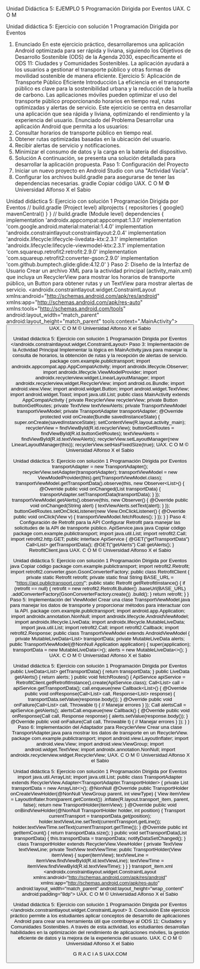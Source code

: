 Unidad Didáctica 5:
EJEMPLO 5
Programación Dirigida por Eventos
UAX. C O M

Unidad didáctica 5: Ejercicio con solución 1
Programación Dirigida por Eventos
1. Enunciado
En este ejercicio práctico, desarrollaremos una aplicación Android optimizada para ser rápida y
liviana, siguiendo los Objetivos de Desarrollo Sostenible (ODS) de la Agenda 2030,
específicamente el ODS 11: Ciudades y Comunidades Sostenibles. La aplicación ayudará a los
usuarios a gestionar el transporte público y otras formas de movilidad sostenible de manera
eficiente.
Ejercicio 5: Aplicación de Transporte Público Eficiente
Introducción
La eficiencia en el transporte público es clave para la sostenibilidad urbana y la reducción de la
huella de carbono. Las aplicaciones móviles pueden optimizar el uso del transporte público
proporcionando horarios en tiempo real, rutas optimizadas y alertas de servicio. Este ejercicio
se centra en desarrollar una aplicación que sea rápida y liviana, optimizando el rendimiento y la
experiencia del usuario.
Enunciado del Problema
Desarrollar una aplicación Android que permita a los usuarios:
1. Consultar horarios de transporte público en tiempo real.
2. Obtener rutas optimizadas basadas en la ubicación del usuario.
3. Recibir alertas de servicio y notificaciones.
4. Minimizar el consumo de datos y la carga en la batería del dispositivo.
2. Solución
A continuación, se presenta una solución detallada para desarrollar la aplicación propuesta.
Paso 1: Configuración del Proyecto
1. Iniciar un nuevo proyecto en Android Studio con una "Actividad Vacía".
2. Configurar los archivos build.gradle para asegurarse de tener las dependencias
necesarias.
gradle
Copiar código
UAX. C O M
© Universidad Alfonso X el Sabio

Unidad didáctica 5: Ejercicio con solución 1
Programación Dirigida por Eventos
// build.gradle (Project level)
allprojects {
repositories {
google()
mavenCentral()
}
}
// build.gradle (Module level)
dependencies {
implementation 'androidx.appcompat:appcompat:1.3.0'
implementation 'com.google.android.material:material:1.4.0'
implementation 'androidx.constraintlayout:constraintlayout:2.0.4'
implementation 'androidx.lifecycle:lifecycle-livedata-ktx:2.3.1'
implementation 'androidx.lifecycle:lifecycle-viewmodel-ktx:2.3.1'
implementation 'com.squareup.retrofit2:retrofit:2.9.0'
implementation 'com.squareup.retrofit2:converter-gson:2.9.0'
implementation 'com.github.bumptech.glide:glide:4.12.0'
}
Paso 2: Diseño de la Interfaz de Usuario
Crear un archivo XML para la actividad principal (activity_main.xml) que incluya un RecyclerView
para mostrar los horarios de transporte público, un Button para obtener rutas y un TextView para
mostrar alertas de servicio.
<androidx.constraintlayout.widget.ConstraintLayout
xmlns:android="http://schemas.android.com/apk/res/android"
xmlns:app="http://schemas.android.com/apk/res-auto"
xmlns:tools="http://schemas.android.com/tools"
android:layout_width="match_parent"
android:layout_height="match_parent"
tools:context=".MainActivity">
<RecyclerView
android:id="@+id/recyclerView"
android:layout_width="0dp"
android:layout_height="0dp"
app:layout_constraintTop_toTopOf="parent"
app:layout_constraintBottom_toTopOf="@id/buttonGetRoutes"
app:layout_constraintStart_toStartOf="parent"
app:layout_constraintEnd_toEndOf="parent"/>
<Button
android:id="@+id/buttonGetRoutes"
android:layout_width="wrap_content"
android:layout_height="wrap_content"
android:text="Obtener Rutas"
app:layout_constraintBottom_toTopOf="@id/textViewAlerts"
app:layout_constraintStart_toStartOf="parent"
app:layout_constraintEnd_toEndOf="parent"/>
UAX. C O M
© Universidad Alfonso X el Sabio

Unidad didáctica 5: Ejercicio con solución 1
Programación Dirigida por Eventos
<TextView
android:id="@+id/textViewAlerts"
android:layout_width="0dp"
android:layout_height="wrap_content"
android:text="Alertas de Servicio"
app:layout_constraintBottom_toBottomOf="parent"
app:layout_constraintStart_toStartOf="parent"
app:layout_constraintEnd_toEndOf="parent"/>
</androidx.constraintlayout.widget.ConstraintLayout>
Paso 3: Implementación de la Actividad Principal
Implementar la lógica en MainActivity.java para manejar la consulta de horarios, la obtención de
rutas y la recepción de alertas de servicio.
package com.example.publictransport;
import androidx.appcompat.app.AppCompatActivity;
import androidx.lifecycle.Observer;
import androidx.lifecycle.ViewModelProvider;
import androidx.recyclerview.widget.LinearLayoutManager;
import androidx.recyclerview.widget.RecyclerView;
import android.os.Bundle;
import android.view.View;
import android.widget.Button;
import android.widget.TextView;
import android.widget.Toast;
import java.util.List;
public class MainActivity extends AppCompatActivity {
private RecyclerView recyclerView;
private Button buttonGetRoutes;
private TextView textViewAlerts;
private TransportViewModel transportViewModel;
private TransportAdapter transportAdapter;
@Override
protected void onCreate(Bundle savedInstanceState) {
super.onCreate(savedInstanceState);
setContentView(R.layout.activity_main);
recyclerView = findViewById(R.id.recyclerView);
buttonGetRoutes = findViewById(R.id.buttonGetRoutes);
textViewAlerts = findViewById(R.id.textViewAlerts);
recyclerView.setLayoutManager(new LinearLayoutManager(this));
recyclerView.setHasFixedSize(true);
UAX. C O M
© Universidad Alfonso X el Sabio

Unidad didáctica 5: Ejercicio con solución 1
Programación Dirigida por Eventos
transportAdapter = new TransportAdapter();
recyclerView.setAdapter(transportAdapter);
transportViewModel = new ViewModelProvider(this).get(TransportViewModel.class);
transportViewModel.getTransportData().observe(this, new Observer<List<Transport>>() {
@Override
public void onChanged(List<Transport> transportData) {
transportAdapter.setTransportData(transportData);
}
});
transportViewModel.getAlerts().observe(this, new Observer<String>() {
@Override
public void onChanged(String alert) {
textViewAlerts.setText(alert);
}
});
buttonGetRoutes.setOnClickListener(new View.OnClickListener() {
@Override
public void onClick(View v) {
transportViewModel.fetchRoutes();
}
});
}
}
Paso 4: Configuración de Retrofit para la API
Configurar Retrofit para manejar las solicitudes de la API de transporte público.
ApiService.java
java
Copiar código
package com.example.publictransport;
import java.util.List;
import retrofit2.Call;
import retrofit2.http.GET;
public interface ApiService {
@GET("getTransportData")
Call<List<Transport>> getTransportData();
@GET("getAlerts")
Call<String> getAlerts();
}
RetrofitClient.java
UAX. C O M
© Universidad Alfonso X el Sabio

Unidad didáctica 5: Ejercicio con solución 1
Programación Dirigida por Eventos
java
Copiar código
package com.example.publictransport;
import retrofit2.Retrofit;
import retrofit2.converter.gson.GsonConverterFactory;
public class RetrofitClient {
private static Retrofit retrofit;
private static final String BASE_URL = "https://api.publictransport.com/";
public static Retrofit getRetrofitInstance() {
if (retrofit == null) {
retrofit = new retrofit2.Retrofit.Builder()
.baseUrl(BASE_URL)
.addConverterFactory(GsonConverterFactory.create())
.build();
}
return retrofit;
}
}
Paso 5: Implementación del ViewModel
Crear una clase TransportViewModel.java para manejar los datos de transporte y proporcionar
métodos para interactuar con la API.
package com.example.publictransport;
import android.app.Application;
import androidx.annotation.NonNull;
import androidx.lifecycle.AndroidViewModel;
import androidx.lifecycle.LiveData;
import androidx.lifecycle.MutableLiveData;
import java.util.List;
import retrofit2.Call;
import retrofit2.Callback;
import retrofit2.Response;
public class TransportViewModel extends AndroidViewModel {
private MutableLiveData<List<Transport>> transportData;
private MutableLiveData<String> alerts;
public TransportViewModel(@NonNull Application application) {
super(application);
transportData = new MutableLiveData<>();
alerts = new MutableLiveData<>();
}
UAX. C O M
© Universidad Alfonso X el Sabio

Unidad didáctica 5: Ejercicio con solución 1
Programación Dirigida por Eventos
public LiveData<List<Transport>> getTransportData() {
return transportData;
}
public LiveData<String> getAlerts() {
return alerts;
}
public void fetchRoutes() {
ApiService apiService = RetrofitClient.getRetrofitInstance().create(ApiService.class);
Call<List<Transport>> call = apiService.getTransportData();
call.enqueue(new Callback<List<Transport>>() {
@Override
public void onResponse(Call<List<Transport>> call, Response<List<Transport>> response) {
transportData.setValue(response.body());
}
@Override
public void onFailure(Call<List<Transport>> call, Throwable t) {
// Manejar errores
}
});
Call<String> alertsCall = apiService.getAlerts();
alertsCall.enqueue(new Callback<String>() {
@Override
public void onResponse(Call<String> call, Response<String> response) {
alerts.setValue(response.body());
}
@Override
public void onFailure(Call<String> call, Throwable t) {
// Manejar errores
}
});
}
}
Paso 6: Implementación del Adaptador para RecyclerView
Crear una clase TransportAdapter.java para mostrar los datos de transporte en un RecyclerView.
package com.example.publictransport;
import android.view.LayoutInflater;
import android.view.View;
import android.view.ViewGroup;
import android.widget.TextView;
import androidx.annotation.NonNull;
import androidx.recyclerview.widget.RecyclerView;
UAX. C O M
© Universidad Alfonso X el Sabio

Unidad didáctica 5: Ejercicio con solución 1
Programación Dirigida por Eventos
import java.util.ArrayList;
import java.util.List;
public class TransportAdapter extends RecyclerView.Adapter<TransportAdapter.TransportHolder> {
private List<Transport> transportData = new ArrayList<>();
@NonNull
@Override
public TransportHolder onCreateViewHolder(@NonNull ViewGroup parent, int viewType) {
View itemView = LayoutInflater.from(parent.getContext())
.inflate(R.layout.transport_item, parent, false);
return new TransportHolder(itemView);
}
@Override
public void onBindViewHolder(@NonNull TransportHolder holder, int position) {
Transport currentTransport = transportData.get(position);
holder.textViewLine.setText(currentTransport.getLine());
holder.textViewTime.setText(currentTransport.getTime());
}
@Override
public int getItemCount() {
return transportData.size();
}
public void setTransportData(List<Transport> transportData) {
this.transportData = transportData;
notifyDataSetChanged();
}
class TransportHolder extends RecyclerView.ViewHolder {
private TextView textViewLine;
private TextView textViewTime;
public TransportHolder(View itemView) {
super(itemView);
textViewLine = itemView.findViewById(R.id.textViewLine);
textViewTime = itemView.findViewById(R.id.textViewTime);
}
}
}
transport_item.xml
<androidx.constraintlayout.widget.ConstraintLayout
xmlns:android="http://schemas.android.com/apk/res/android"
xmlns:app="http://schemas.android.com/apk/res-auto"
android:layout_width="match_parent"
android:layout_height="wrap_content"
android:padding="8dp">
UAX. C O M
© Universidad Alfonso X el Sabio

Unidad didáctica 5: Ejercicio con solución 1
Programación Dirigida por Eventos
<TextView
android:id="@+id/textViewLine"
android:layout_width="0dp"
android:layout_height="wrap_content"
android:text="Línea"
app:layout_constraintStart_toStartOf="parent"
app:layout_constraintTop_toTopOf="parent"
app:layout_constraintBottom_toBottomOf="parent"
app:layout_constraintEnd_toStartOf="@id/textViewTime"
app:layout_constraintHorizontalChainStyle="packed"/>
<TextView
android:id="@+id/textViewTime"
android:layout_width="0dp"
android:layout_height="wrap_content"
android:text="Hora"
app:layout_constraintStart_toEndOf="@id/textViewLine"
app:layout_constraintTop_toTopOf="parent"
app:layout_constraintBottom_toBottomOf="parent"
app:layout_constraintEnd_toEndOf="parent"/>
</androidx.constraintlayout.widget.ConstraintLayout>
3. Conclusión
Este ejercicio práctico permite a los estudiantes aplicar conceptos de desarrollo de aplicaciones
Android para crear una herramienta útil que contribuye al ODS 11: Ciudades y Comunidades
Sostenibles. A través de esta actividad, los estudiantes desarrollan habilidades en la
optimización del rendimiento de aplicaciones móviles, la gestión eficiente de datos y la mejora
de la experiencia del usuario.
UAX. C O M
© Universidad Alfonso X el Sabio

G R A C I A S
UAX.COM
